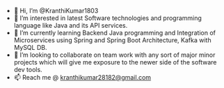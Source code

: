 - 👋 Hi, I’m @KranthiKumar1803 
- 👀 I’m interested in latest Software technologies and programming language like Java and its API services. 
- 🌱 I’m currently learning Backend Java programming and Integration of Microservices using Spring and Spring Boot Architecture, Kafka with MySQL DB. 
- 💞️ I’m looking to collaborate on team work with any sort of major minor projects which will give me exposure to the newer side of the software dev tools. 
- 📫 Reach me @ kranthikumar28182@gmail.com 

<!---
KranthiKumar1803/KranthiKumar1803 is a ✨ special ✨ repository because its `README.md` (this file) appears on your GitHub profile.
You can click the Preview link to take a look at your changes.
--->
